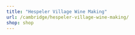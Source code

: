```yaml
---
title: "Hespeler Village Wine Making"
url: /cambridge/hespeler-village-wine-making/
shop: shop
---
```

